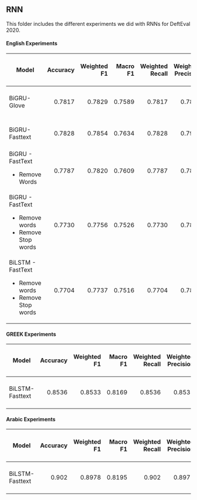 ## RNN
This folder includes the different experiments we did with RNNs for DeftEval 2020.

#### English Experiments

| Model                                                                      | Accuracy  | Weighted F1 | Macro F1 | Weighted Recall| Weighted Precision| (tn, fp, fn, tp) |
| ---------------------------------------------------------------------------|----------:| -----------:| --------:| --------------:| -----------------:| ----------------:|
| BiGRU- Glove                                                               | 0.7817    | 0.7829      | 0.7589   | 0.7817         |  0.7846           | 1442 267 311 628 |
| BiGRU- Fasttext                                                            | 0.7828    | 0.7854      | 0.7634   | 0.7828         |  0.7901           | 1416 238 337 657 |
| BiGRU - FastText <ul><li>Remove Words</li></ul>                            | 0.7787    | 0.7820      | 0.7609   | 0.7787         |  0.7895           | 1392 225 361 670 |
| BiGRU - FastText <ul><li>Remove words</li><li>Remove Stop words</li></ul>  | 0.7730    | 0.7756      | 0.7526   | 0.7730         |  0.7803           | 1404 252 349 643 |
| BiLSTM - FastText <ul><li>Remove words</li><li>Remove Stop words</li></ul> | 0.7704    | 0.7737      | 0.7516   | 0.7704         |  0.7808           | 1384 239 369 656 |

#### GREEK Experiments

| Model                                                                      | Accuracy  | Weighted F1 | Macro F1 | Weighted Recall| Weighted Precision| (tn, fp, fn, tp) |
| ---------------------------------------------------------------------------|----------:| -----------:| --------:| --------------:| -----------------:| ----------------:|
| BiLSTM- Fasttext                                                           | 0.8536    | 0.8533      | 0.8169   | 0.8536         |  0.8531           | 1138 131 125 355 |


#### Arabic Experiments

| Model                                                                      | Accuracy  | Weighted F1 | Macro F1 | Weighted Recall| Weighted Precision| (tn, fp, fn, tp) |
| ---------------------------------------------------------------------------|----------:| -----------:| --------:| --------------:| -----------------:| ----------------:|
| BiLSTM- Fasttext                                                           | 0.902     | 0.8978      | 0.8195   | 0.902          |  0.8971           | 789 66 32 113    |
